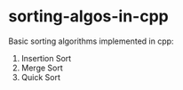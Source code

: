 # sorting-algos-in-cpp
Basic sorting algorithms implemented in cpp:
1. Insertion Sort 
2. Merge Sort
3. Quick Sort
